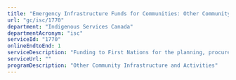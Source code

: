 ```yaml
---
title: "Emergency Infrastructure Funds for Communities: Other Community Infrastructure Funding"
url: "gc/isc/1770"
department: "Indigenous Services Canada"
departmentAcronym: "isc"
serviceId: "1770"
onlineEndtoEnd: 1
serviceDescription: "Funding to First Nations for the planning, procurement, design, acquisition, construction, operation, maintenance, monitoring and decommissioning of other fundamental community infrastructure (e.g. fire protection, energy systems, roads and bridges, connectivity, and structural mitigation)"
serviceUrl: ""
programDescription: "Other Community Infrastructure and Activities"
---
```

